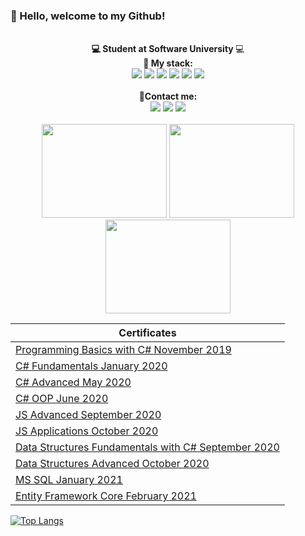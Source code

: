 ### 👋 Hello, welcome to my Github!
<p align="center">
   <br> <strong> 💻 Student at Software University </strong> 💻<br>
   <strong>💯 My stack: </strong>
   <br>
   <img src="https://img.shields.io/badge/C%23-239120?style=for-the-badge&logo=c-sharp&logoColor=white">
   <img src="https://img.shields.io/badge/javascript%20-%23323330.svg?&style=for-the-badge&logo=javascript&logoColor=%23F7DF1E">
   <img src="https://img.shields.io/badge/HTML5-E34F26?style=for-the-badge&logo=html5&logoColor=white">
   <img src="https://img.shields.io/badge/CSS3-1572B6?style=for-the-badge&logo=css3&logoColor=white">
   <img src="https://img.shields.io/badge/Microsoft%20SQL%20Sever-CC2927?style=for-the-badge&logo=microsoft%20sql%20server&logoColor=white">
   <img src="https://img.shields.io/badge/.NET-5C2D91?style=for-the-badge&logo=dot-net&logoColor=white">
   <br>
   <br> 
   <strong>📲Contact me:  </strong>
   <br>
   <a href="https://www.facebook.com/ati.vassileva21" target="_blank"><img src="https://img.shields.io/badge/Facebook-1877F2?style=for-the-badge&logo=facebook&logoColor=white"></a>
   <a href="https://www.instagram.com/ati_vassileva/" target="_blank"><img src="https://img.shields.io/badge/Instagram-E4405F?style=for-the-badge&logo=instagram&logoColor=white"></a>
   <a href="https://www.linkedin.com/in/ati-vassileva-36612a1b0/" target="_blank"><img src="https://img.shields.io/badge/LinkedIn-0077B5?style=for-the-badge&logo=linkedin&logoColor=white"></a>
  
   
   <br>
   <br>
   <img width="200" height="150" src="https://media.giphy.com/media/WUTywPPYZpdDChyBaZ/giphy.gif">
   <img width="200" height="150" src="https://media.giphy.com/media/RbDKaczqWovIugyJmW/giphy.gif">
   <img width="200" height="150" src="https://media.giphy.com/media/WUTywPPYZpdDChyBaZ/giphy.gif">
  </p>
  
  Certificates | 
--- | 
<a href="https://softuni.bg/certificates/certificates/converttoimage/74078?code=cea82727" target="_blank">Programming Basics with C# November 2019</a> | 
<a href="https://softuni.bg/certificates/certificates/converttoimage/80051?code=0d377f34" target="_blank">C# Fundamentals January 2020</a> |
<a href="https://softuni.bg/certificates/certificates/converttoimage/83264?code=e41a0806" target="_blank">C# Advanced May 2020</a> |
<a href="https://softuni.bg/certificates/certificates/converttoimage/86563?code=f68c6e22" target="_blank">C# OOP June 2020</a> |
<a href="https://softuni.bg/certificates/certificates/converttoimage/90518?code=9c399e7d" target="_blank">JS Advanced September 2020</a> | 
<a href="https://softuni.bg/certificates/certificates/converttoimage/95176?code=b10ab938" target="_blank">JS Applications October 2020</a> | 
<a href="https://softuni.bg/certificates/certificates/converttoimage/88854?code=7f349194" target="_blank">Data Structures Fundamentals with C# September 2020</a> |
<a href="https://softuni.bg/certificates/certificates/converttoimage/92115?code=73e5b74d" target="_blank">Data Structures Advanced October 2020</a> | 
<a href="https://softuni.bg/certificates/certificates/converttoimage/97961?code=00a88706" target="_blank">MS SQL January 2021</a> |
<a href="https://softuni.bg/certificates/certificates/converttoimage/102681?code=0d6d7b5a" target="_blank">Entity Framework Core February 2021</a> |
  
[![Top Langs](https://github-readme-stats.vercel.app/api/top-langs/?username=AtiVassileva&layout=compact)](https://github.com/anuraghazra/github-readme-stats)
   

